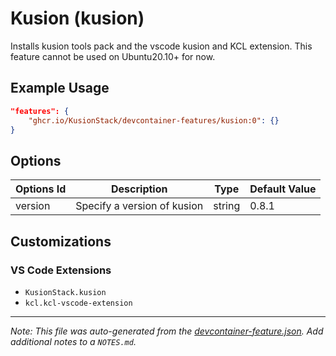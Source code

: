 
# Kusion (kusion)

Installs kusion tools pack and the vscode kusion and KCL extension. This feature cannot be used on Ubuntu20.10+ for now.

## Example Usage

```json
"features": {
    "ghcr.io/KusionStack/devcontainer-features/kusion:0": {}
}
```

## Options

| Options Id | Description | Type | Default Value |
|-----|-----|-----|-----|
| version | Specify a version of kusion | string | 0.8.1 |

## Customizations

### VS Code Extensions

- `KusionStack.kusion`
- `kcl.kcl-vscode-extension`



---

_Note: This file was auto-generated from the [devcontainer-feature.json](https://github.com/KusionStack/devcontainer-features/blob/main/src/kusion/devcontainer-feature.json).  Add additional notes to a `NOTES.md`._
